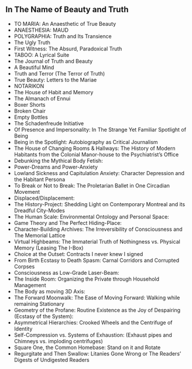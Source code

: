 In The Name of Beauty and Truth
-------------------------------
* TO MARIA: An Anaesthetic of True Beauty
* ANAESTHESIA: MAUD
* POLYGRAPHIA: Truth and Its Transience
* The Ugly Truth
* First Witness: The Absurd, Paradoxical Truth
* TABOO: A Lyrical Suite
* The Journal of Truth and Beauty
* A Beautiful Mind
* Truth and Terror (The Terror of Truth)
* True Beauty: Letters to the Mariae
* NOTARIKON
* The House of Habit and Memory
* The Almanach of Ennui
* Boxer Shorts
* Broken Chair
* Empty Bottles
* The Schadenfreude Initiative
* Of Presence and Impersonality: In The Strange Yet Familiar Spotlight of Being
* Being in the Spotlight: Autobiography as Critical Journalism
* The House of Changing Rooms & Hallways: The History of Modern Habitants from the Colonial Manor-house to the Psychiatrist’s Office
* Debunking the Mythical Body Fetish:
* Power-Dreams and Power-Anxiety
* Lowland Sickness and Capitulation Anxiety: Character Depression and the Habitant Persona
* To Break or Not to Break: The Proletarian Ballet in One Circadian Movement
* Displaced/Displacement:
* The History-Project: Shedding Light on Contemporary Montreal and its Dreadful City-Modes
* The Human Scale: Environmental Ontology and Personal Space:
* Game Theory and The Perfect Hiding-Place:
* Character-Building Archives: The Irreversibility of Consciousness and The Memorial Lattice
* Virtual Highbeams: The Immaterial Truth of Nothingness vs. Physical Memory (Leasing The I-Box)
* Choice at the Outset: Contracts I never knew I signed
* From Birth Ecstasy to Death Spasm: Carnal Corridors and Corrupted Corpses
* Consciousness as Low-Grade Laser-Beam:
* The Inside Room: Organizing the Private through Household Management
* The Body as moving 3D Axis:
* The Forward Moonwalk: The Ease of Moving Forward: Walking while remaining Stationary
* Geometry of the Profane: Routine Existence as the Joy of Despairing (Ecstasy of the System):
* Asymmetrical Hierarchies: Crooked Wheels and the Centrifuge of Identity
* Self-Compression vs. Systems of Exhaustion: (Exhaust pipes and Chimneys vs. imploding centrifuges)
* Square One, the Common Homebase: Stand on it and Rotate
* Regurgitate and Then Swallow: Litanies Gone Wrong or The Readers’ Digests of Undigested Readers

